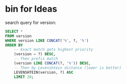 # bin for Ideas


search query for version:

```sql
SELECT *
FROM version
WHERE version LIKE CONCAT('%', ?, '%')
ORDER BY
    -- Exact match gets highest priority
    (version = ?) DESC,
    -- Then prefix match
    (version LIKE CONCAT(?, '%')) DESC,
    -- Then by Levenshtein distance (lower is better)
    LEVENSHTEIN(version, ?) ASC
    LIMIT 20;
```